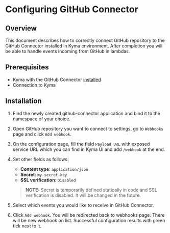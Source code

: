 # Configuring GitHub Connector

## Overview

This document describes how to correctly connect GitHub repository to the GitHub Connector installed in Kyma environment. After completion you will be able to handle events incoming from GitHub in lambdas.

## Prerequisites

- Kyma with the GitHub Connector [installed](/docs/github-connector/installation.md)
- Connection to Kyma

## Installation

1. Find the newly created github-connector application and bind it to the namespace of your choice.
2. Open GitHub repository you want to connect to settings, go to `Webhooks` page and click `Add webhook`.
3. On the configuration page, fill the field `Payload URL` with exposed service URL which you can find in Kyma UI and add `/webhook` at the end.
4. Set other fields as follows:

    - **Content type**: `application/json`
    - **Secret**: `my-secret-key`
    - **SSL verification**: `Disabled`

    >**NOTE:** Secret is temporarily defined statically in code and SSL verification is disabled. It will be changed in the future.

5. Select which events you would like to receive in GitHub Connector.
6. Click `Add webhook`. You will be redirected back to webhooks page. There will be new webhook on list. Successful configuration results with green tick next to it.
